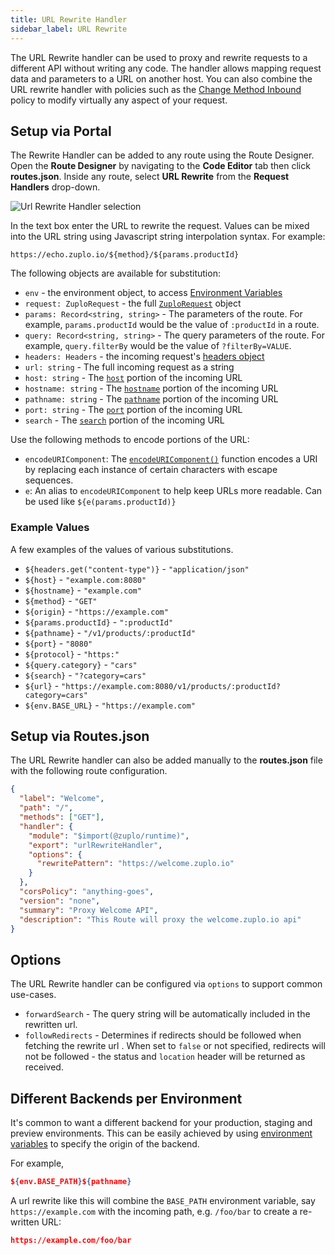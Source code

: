 ```yaml
---
title: URL Rewrite Handler
sidebar_label: URL Rewrite
---
```


The URL Rewrite handler can be used to proxy and rewrite requests to a different API without writing any code. The handler allows mapping request data and parameters to a URL on another host. You can also combine the URL rewrite handler with policies such as the [Change Method Inbound](../policies/change-method-inbound.md) policy to modify virtually any aspect of your request.

## Setup via Portal

The Rewrite Handler can be added to any route using the Route Designer. Open the **Route Designer** by navigating to the <CodeEditorTabIcon /> **Code Editor** tab then click **routes.json**. Inside any route, select **URL Rewrite** from the **Request Handlers** drop-down.

![Url Rewrite Handler selection](../../static/media/url-rewrite-handler-selection.png)

In the text box enter the URL to rewrite the request. Values can be mixed into the URL string using Javascript string interpolation syntax. For example:

```
https://echo.zuplo.io/${method}/${params.productId}
```

The following objects are available for substitution:

- `env` - the environment object, to access [Environment Variables](../deployments/environment-variables.md)
- `request: ZuploRequest` - the full [`ZuploRequest`](../reference/zuplo-request.md) object
- `params: Record<string, string>` - The parameters of the route. For example, `params.productId` would be the value of `:productId` in a route.
- `query: Record<string, string>` - The query parameters of the route. For example, `query.filterBy` would be the value of `?filterBy=VALUE`.
- `headers: Headers` - the incoming request's [headers object](https://developer.mozilla.org/en-US/docs/Web/API/Headers)
- `url: string` - The full incoming request as a string
- `host: string` - The [`host`](https://developer.mozilla.org/en-US/docs/Web/API/URL/host) portion of the incoming URL
- `hostname: string` - The [`hostname`](https://developer.mozilla.org/en-US/docs/Web/API/URL/hostname) portion of the incoming URL
- `pathname: string` - The [`pathname`](https://developer.mozilla.org/en-US/docs/Web/API/URL/pathname) portion of the incoming URL
- `port: string` - The [`port`](https://developer.mozilla.org/en-US/docs/Web/API/URL/port) portion of the incoming URL
- `search` - The [`search`](https://developer.mozilla.org/en-US/docs/Web/API/URL/search) portion of the incoming URL

Use the following methods to encode portions of the URL:

- `encodeURIComponent`: The [`encodeURIComponent()`](https://developer.mozilla.org/en-US/docs/Web/JavaScript/Reference/Global_Objects/encodeURIComponent) function encodes a URI by replacing each instance of certain characters with escape sequences.
- `e`: An alias to `encodeURIComponent` to help keep URLs more readable. Can be used like `${e(params.productId)}`

### Example Values

A few examples of the values of various substitutions.

- `${headers.get("content-type")}` - `"application/json"`
- `${host}` - `"example.com:8080"`
- `${hostname}` - `"example.com"`
- `${method}` - `"GET"`
- `${origin}` - `"https://example.com"`
- `${params.productId}` - `":productId"`
- `${pathname}` - `"/v1/products/:productId"`
- `${port}` - `"8080"`
- `${protocol}` - `"https:"`
- `${query.category}` - `"cars"`
- `${search}` - `"?category=cars"`
- `${url}` - `"https://example.com:8080/v1/products/:productId?category=cars"`
- `${env.BASE_URL}` - `"https://example.com"`

## Setup via Routes.json

The URL Rewrite handler can also be added manually to the **routes.json** file with the following route configuration.

```json
{
  "label": "Welcome",
  "path": "/",
  "methods": ["GET"],
  "handler": {
    "module": "$import(@zuplo/runtime)",
    "export": "urlRewriteHandler",
    "options": {
      "rewritePattern": "https://welcome.zuplo.io"
    }
  },
  "corsPolicy": "anything-goes",
  "version": "none",
  "summary": "Proxy Welcome API",
  "description": "This Route will proxy the welcome.zuplo.io api"
}
```

## Options

The URL Rewrite handler can be configured via `options` to support common use-cases.

- `forwardSearch` - The query string will be automatically included in the rewritten url.
- `followRedirects` - Determines if redirects should be followed when fetching the rewrite url . When set to `false` or not specified, redirects will not be followed - the status and `location` header will be returned as received.

## Different Backends per Environment

It's common to want a different backend for your production, staging and preview environments. This can be easily achieved by using [environment variables](../deployments/environment-variables.md) to specify the origin of the backend.

For example,

```json
${env.BASE_PATH}${pathname}
```

A url rewrite like this will combine the `BASE_PATH` environment variable, say `https://example.com` with the incoming path, e.g. `/foo/bar` to create a re-written URL:

```json
https://example.com/foo/bar
```

